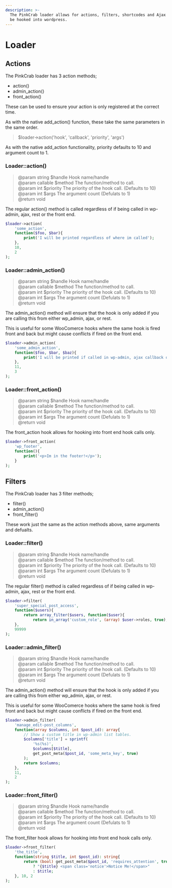 ```yaml
---
description: >-
  The PinkCrab loader allows for actions, filters, shortcodes and Ajax calls to
  be hooked into wordpress.
---
```


# Loader

## Actions

The PinkCrab loader has 3 action methods;

* action\(\)
* admin\_action\(\)
* front\_action\(\)

These can be used to ensure your action is only registered at the correct time.

As with the native add\_action\(\) function, these take the same parameters in the same order.

> $loader-&gt;action\('hook', 'callback', 'priority', 'args'\)

As with the native add\_action functionality, priority defaults to 10 and argument count to 1.

### Loader::action\(\)

> @param string $handle Hook name/handle  
> @param callable $method The function/method to call.  
> @param int $priority The priority of the hook call. \(Defaults to 10\)  
> @param int $args The argument count \(Defulats to 1\)  
> @return void

The regular action\(\) method is called regardless of if being called in wp-admin, ajax, rest or the front end. 

```php
$loader->action(
    'some_action', 
    function($foo, $bar){
        print('I will be printed regardless of where im called'); 
    },
    10,
    2
);
```

### Loader::admin\_action\(\)

> @param string $handle Hook name/handle  
> @param callable $method The function/method to call.  
> @param int $priority The priority of the hook call. \(Defaults to 10\)  
> @param int $args The argument count \(Defulats to 1\)  
> @return void

The admin\_action\(\) method will ensure that the hook is only added if you are calling this from either wp\_admin, ajax, or rest.

This is useful for some WooComerce hooks where the same hook is fired front and back but might cause conflicts if fired on the front end.

```php
$loader->admin_action(
    'some_admin_action', 
    function($foo, $bar, $baz){
        print('I will be printed if called in wp-admin, ajax callback or rest endpoint.'); 
    },
    11,
    3
);
```

### Loader::front\_action\(\)

> @param string $handle Hook name/handle  
> @param callable $method The function/method to call.  
> @param int $priority The priority of the hook call. \(Defaults to 10\)  
> @param int $args The argument count \(Defulats to 1\)  
> @return void

The front\_action hook allows for hooking into front end hook calls only. 

```php
$loader->front_action(
    'wp_footer', 
    function(){
        print('<p>Im in the footer!</p>'); 
    }
);
```

## Filters

The PinkCrab loader has 3 filter methods;

* filter\(\)
* admin\_action\(\)
* front\_filter\(\)

These work just the same as the action methods above, same arguments and defualts.

### Loader::filter\(\)

> @param string $handle Hook name/handle  
> @param callable $method The function/method to call.  
> @param int $priority The priority of the hook call. \(Defaults to 10\)  
> @param int $args The argument count \(Defulats to 1\)  
> @return void

The regular filter\(\) method is called regardless of if being called in wp-admin, ajax, rest or the front end. 

```php
$loader->filter(
    'super_special_post_access', 
    function($users){
        return array_filter($users, function($user){
            return in_array('custom_role', (array) $user->roles, true);
    },
    99999
);
```

### Loader::admin\_filter\(\)

> @param string $handle Hook name/handle  
> @param callable $method The function/method to call.  
> @param int $priority The priority of the hook call. \(Defaults to 10\)  
> @param int $args The argument count \(Defulats to 1\)  
> @return void

The admin\_action\(\) method will ensure that the hook is only added if you are calling this from either wp\_admin, ajax, or rest.

This is useful for some WooComerce hooks where the same hook is fired front and back but might cause conflicts if fired on the front end.

```php
$loader->admin_filter(
    'manage_edit-post_columns', 
    function(array $columns, int $post_id): array{
        // Show a custom title in wp-admin list tables.
        $columns['title'] = sprintf(
            '%s(%s)', 
            $columns[$title], 
            get_post_meta($post_id, 'some_meta_key', true)
        );
        return $columns;
    },
    11,
    2
);
```

### Loader::front\_filter\(\)

> @param string $handle Hook name/handle  
> @param callable $method The function/method to call.  
> @param int $priority The priority of the hook call. \(Defaults to 10\)  
> @param int $args The argument count \(Defulats to 1\)  
> @return void

The front\_filter hook allows for hooking into front end hook calls only. 

```php
$loader->front_filter(
    'the_title', 
    function(string $title, int $post_id): string{
        return (bool) get_post_meta($post_id, 'requires_attention', true) 
            ? "{$title} <span class='notice'>Notice Me!</span>"
            : $title;
    }, 10, 2
);
```



